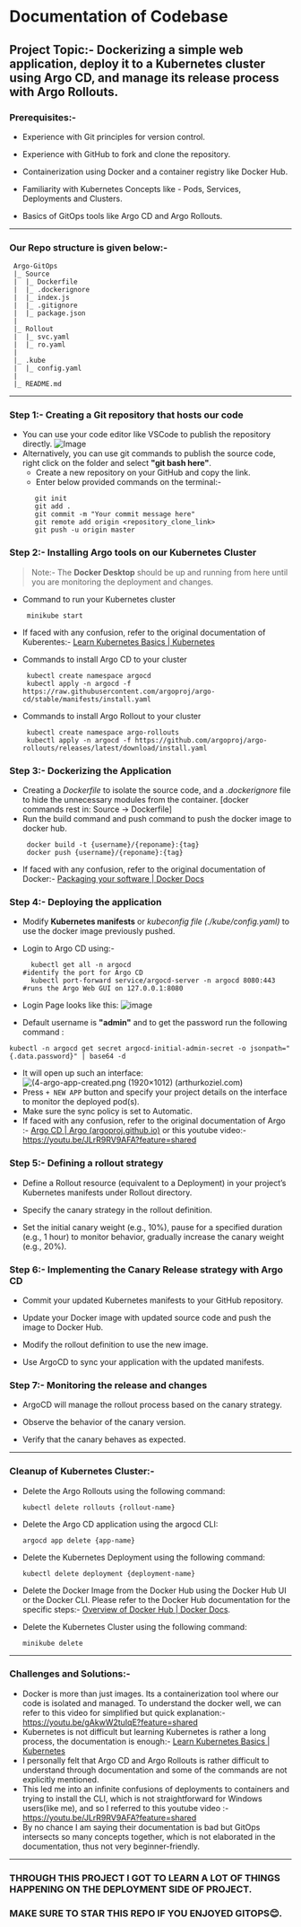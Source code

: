 # Documentation of Codebase


## Project Topic:- Dockerizing a simple web application, deploy it to a Kubernetes cluster using Argo CD, and manage its release process with Argo Rollouts.


### Prerequisites:-

- Experience with Git principles for version control.

- Experience with GitHub to fork and clone the repository.

- Containerization using Docker and a container registry like Docker Hub.

- Familiarity with Kubernetes Concepts like - Pods, Services, Deployments and Clusters.

- Basics of GitOps tools like Argo CD and Argo Rollouts.

  

---

### Our Repo structure is given below:- 
```
 Argo-GitOps
 |_ Source
 |  |_ Dockerfile
 |  |_ .dockerignore
 |  |_ index.js
 |  |_ .gitignore
 |  |_ package.json
 |
 |_ Rollout
 |  |_ svc.yaml
 |  |_ ro.yaml
 |
 |_ .kube
 |  |_ config.yaml
 |
 |_ README.md
```
---

### Step 1:- Creating a Git repository that hosts our code
 - You can use your code editor like VSCode to publish the repository directly.
![Image](https://res.cloudinary.com/practicaldev/image/fetch/s--iYMfyIzt--/c_limit%2Cf_auto%2Cfl_progressive%2Cq_auto%2Cw_880/https://dev-to-uploads.s3.amazonaws.com/i/1kfo7md0zzrw44pb1a83.PNG)
 - Alternatively, you can use git commands to publish the source code, right click on the folder and select **"git bash here"**.
	 - Create a new repository on your GitHub and copy the link.
	 - Enter below provided commands on the terminal:-
	 ```
		git init
		git add .
		git commit -m "Your commit message here"
		git remote add origin <repository_clone_link>
		git push -u origin master
	```  
  
### Step 2:- Installing Argo tools on our Kubernetes Cluster
> Note:- The **Docker Desktop** should be up and running from here until you are monitoring the deployment and changes.
- Command to run your Kubernetes cluster 
   ```
	minikube start
   ```
- If faced with any confusion, refer to the original documentation of Kuberentes:- [Learn Kubernetes Basics | Kubernetes](https://kubernetes.io/docs/tutorials/kubernetes-basics/)	

- Commands to install Argo CD to your cluster 
   ```
	kubectl create namespace argocd
	kubectl apply -n argocd -f https://raw.githubusercontent.com/argoproj/argo-cd/stable/manifests/install.yaml 
   ```
- Commands to install Argo Rollout to your cluster 
   ```
	kubectl create namespace argo-rollouts
	kubectl apply -n argocd -f https://github.com/argoproj/argo-rollouts/releases/latest/download/install.yaml 
   ```

### Step 3:- Dockerizing the Application

- Creating a *Dockerfile* to isolate the source code, and a *.dockerignore* file to hide the unnecessary modules from the container.
[docker commands rest in: Source -> Dockerfile] 
- Run the build command and push command to push the docker image to docker hub.
   ```
	docker build -t {username}/{reponame}:{tag}                      
	docker push {username}/{reponame}:{tag}			         
   ```
- If faced with any confusion, refer to the original documentation of Docker:- [Packaging your software | Docker Docs](https://docs.docker.com/build/building/packaging/) 


### Step 4:- Deploying the application

- Modify **Kubernetes manifests** or *kubeconfig file (./kube/config.yaml)* to use the docker image previously pushed. 

- Login to Argo CD using:-
  ```
	kubectl get all -n argocd                                        #identify the port for Argo CD 
	kubectl port-forward service/argocd-server -n argocd 8080:443    #runs the Argo Web GUI on 127.0.0.1:8080
  ```
- Login Page looks like this:
 ![image](https://www.unixarena.com/wp-content/uploads/2021/07/Argo-CD-Login-Page.jpg)
- Default username is **"admin"**  and to get the password run the following command :
```
kubectl -n argocd get secret argocd-initial-admin-secret -o jsonpath="{.data.password}" | base64 -d
```
- It will open up such an interface:
 ![(4-argo-app-created.png (1920×1012) (arthurkoziel.com)](https://www.arthurkoziel.com/setting-up-argocd-with-helm/4-argo-app-created.png)
- Press ```+ NEW APP``` button and specify your project details on the interface to monitor the deployed pod(s).
- Make sure the sync policy is set to Automatic.
- If faced with any confusion, refer to the original documentation of Argo :- [Argo CD | Argo (argoproj.github.io)](https://argoproj.github.io/cd/) or this youtube video:-https://youtu.be/JLrR9RV9AFA?feature=shared
  

### Step 5:- Defining a rollout strategy

- Define a Rollout resource (equivalent to a Deployment) in your project’s Kubernetes manifests under Rollout directory.

- Specify the canary strategy in the rollout definition.

- Set the initial canary weight (e.g., 10%), pause for a specified duration (e.g., 1 hour) to monitor behavior, gradually increase the canary weight (e.g., 20%).

### Step 6:- Implementing the Canary Release strategy with Argo CD

- Commit your updated Kubernetes manifests to your GitHub repository.

- Update your  Docker image with updated source code and push the image to Docker Hub.

- Modify the rollout definition to use the new image.

- Use ArgoCD to sync your application with the updated manifests.


### Step 7:- Monitoring the release and changes

- ArgoCD will manage the rollout process based on the canary strategy.

- Observe the behavior of the canary version.

- Verify that the canary behaves as expected.
 
---

### Cleanup of Kubernetes Cluster:-

- Delete the Argo Rollouts using the following command:
	```
	kubectl delete rollouts {rollout-name}
	```
- Delete the Argo CD application using the argocd CLI:
	```
	argocd app delete {app-name}
	```
- Delete the Kubernetes Deployment using the following command:
	```
	kubectl delete deployment {deployment-name}
	```
- Delete the Docker Image from the Docker Hub using the Docker Hub UI or the Docker CLI. Please refer to the Docker Hub documentation for the specific steps:- [Overview of Docker Hub | Docker Docs](https://docs.docker.com/docker-hub/).

- Delete the Kubernetes Cluster using the following command:
	```
	minikube delete
	```
---

### Challenges and Solutions:- 
- Docker is more than just images. Its a containerization tool where our code is isolated and managed. To understand the docker well, we can refer to this video for simplified but quick explanation:- https://youtu.be/gAkwW2tuIqE?feature=shared
- Kubernetes is not difficult but learning Kubernetes is rather a long process, the documentation is enough:-  [Learn Kubernetes Basics | Kubernetes](https://kubernetes.io/docs/tutorials/kubernetes-basics/)
- I personally felt that Argo CD and Argo Rollouts is rather difficult to understand through documentation and some of the commands are not explicitly mentioned.
- This led me into an infinite confusions of deployments to containers and trying to install the CLI, which is not straightforward for Windows users(like me), and so I referred to this youtube video :- https://youtu.be/JLrR9RV9AFA?feature=shared
- By no chance I am saying their documentation is bad but GitOps intersects so many concepts together, which is not elaborated in the documentation, thus not very beginner-friendly.
---

### THROUGH THIS PROJECT I GOT TO LEARN A LOT OF THINGS HAPPENING ON THE DEPLOYMENT SIDE OF PROJECT.

### MAKE SURE TO STAR THIS REPO IF YOU ENJOYED GITOPS😊.

